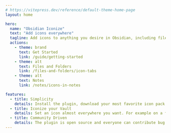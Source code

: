 ```yaml
---
# https://vitepress.dev/reference/default-theme-home-page
layout: home

hero:
  name: "Obsidian Iconize"
  text: "Add icons everywhere"
  tagline: Add icons to anything you desire in Obsidian, including files, folders, and text.
  actions:
    - theme: brand
      text: Get Started
      link: /guide/getting-started
    - theme: alt
      text: Files and Folders
      link: /files-and-folders/icon-tabs
    - theme: alt
      text: Notes
      link: /notes/icons-in-notes

features:
  - title: Simplicity
    details: Install the plugin, download your most favorite icon pack and you are ready to go.
  - title: Iconize your Vault
    details: Set an icon almost everywhere you want. For example on a folder, file or even in a text or in a title.
  - title: Community Driven
    details: The plugin is open source and everyone can contribute bug reports, features, or ideas to it.
---
```


